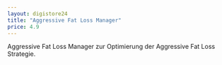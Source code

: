 ```yaml
---
layout: digistore24
title: "Aggressive Fat Loss Manager"
price: 4.9
---
```

<p>Aggressive Fat Loss Manager zur Optimierung der Aggressive Fat Loss Strategie.</p>